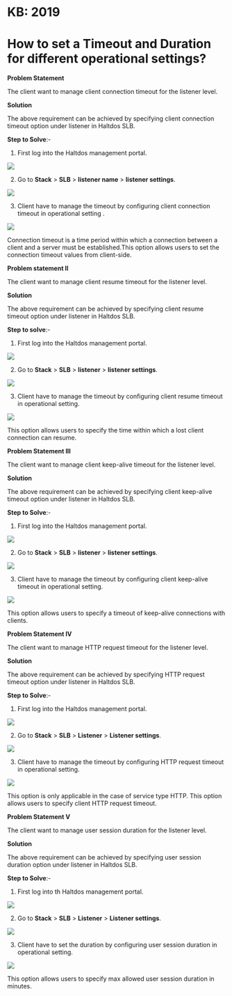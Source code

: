 # KB: 2019

# How to set a Timeout and Duration for different operational settings?

**Problem Statement**

The client want to manage client connection timeout for the listener level.

**Solution**

The above requirement can be achieved by specifying client connection timeout option under listener in Haltdos SLB.

**Step to Solve**:-

1. First log into the Haltdos management portal.

![](/img/adc/kb/v2/overview_kb_2019_1.png)

2. Go to **Stack** > **SLB** > **listener name** > **listener settings**.

![](/img/adc/kb/v2/settings_common_kb_2019.png)

3. Client have to manage the timeout by configuring client connection timeout in operational setting .

![](/img/adc/kb/v2/settings_kb_2019_1.png)

Connection timeout is a time period within which a connection between a client and a server must be established.This option allows users to set the connection timeout values from client-side.

**Problem statement II**

The client want to manage client resume timeout for the listener level.

**Solution**

The above requirement can be achieved by specifying client resume timeout option under listener in Haltdos SLB.

**Step to solve**:-

1. First log into the Haltdos management portal.

![](/img/adc/kb/v2/overview_kb_2019_1.png)

2. Go to **Stack** > **SLB** > **listener** > **listener settings**.

![](/img/adc/kb/v2/settings_common_kb_2019.png)

3. Client have to manage the timeout by configuring client resume timeout in operational setting.

![](/img/adc/kb/v2/settings_kb_2019_2.png)

This option allows users to specify the time within which a lost client connection can resume.

**Problem Statement III**

The client want to manage client keep-alive timeout for the listener level.

**Solution**

The above requirement can be achieved by specifying client keep-alive timeout option under listener in Haltdos SLB.

**Step to Solve**:-

1. First log into the Haltdos management portal.

![](/img/adc/kb/v2/overview_kb_2019_1.png)

2. Go to **Stack** > **SLB** > **listener** > **listener settings**.

![](/img/adc/kb/v2/settings_common_kb_2019.png)

3. Client have to manage the timeout by configuring client keep-alive timeout in operational setting.

![](/img/adc/kb/v2/settings_kb_2019_3.png)

This option allows users to specify a timeout of keep-alive connections with clients.

**Problem Statement IV**

The client want to manage HTTP request timeout for the listener level.

**Solution**

The above requirement can be achieved by specifying HTTP request timeout option under listener in Haltdos SLB.

**Step to Solve**:-

1. First log into the Haltdos management portal.

![](/img/adc/kb/v2/overview_kb_2019_1.png)

2. Go to **Stack** > **SLB** > **Listener** > **Listener settings**.

![](/img/adc/kb/v2/settings_common_kb_2019.png)

3. Client have to manage the timeout by configuring HTTP request timeout in operational setting.

![](/img/adc/kb/v2/settings_kb_2019_4.png)

This option is only applicable in the case of service type HTTP. This option allows users to specify client HTTP request timeout.

**Problem Statement V**

The client want to manage user session duration for the listener level.

**Solution**

The above requirement can be achieved by specifying user session duration option under listener in Haltdos SLB.

**Step to Solve**:-

1. First log into th Haltdos management portal.

![](/img/adc/kb/v2/overview_kb_2019_1.png)

2. Go to **Stack** > **SLB** > **Listener** > **Listener settings**.

![](/img/adc/kb/v2/settings_common_kb_2019.png)

3. Client have to set the duration by configuring user session duration in operational setting.

![](/img/adc/kb/v2/settings_kb_2019_5.png)

This option allows users to specify max allowed user session duration in minutes.